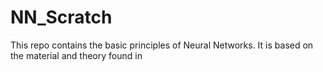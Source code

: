 # NN_Scratch
This repo contains the basic principles of Neural Networks. It is based on the material and theory found in 
